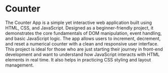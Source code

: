 # Counter
The Counter App is a simple yet interactive web application built using HTML, CSS, and JavaScript. Designed as a beginner-friendly project, it demonstrates the core fundamentals of DOM manipulation, event handling, and basic JavaScript logic. The app allows users to increment, decrement, and reset a numerical counter with a clean and responsive user interface.
This project is ideal for those who are just starting their journey in front-end development and want to understand how JavaScript interacts with HTML elements in real time. It also helps in practicing CSS styling and layout management.
